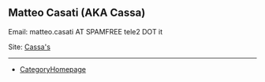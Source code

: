 

## Matteo Casati (AKA Cassa)

Email: matteo.casati AT SPAMFREE tele2 DOT it 

Site:  <a class="http" href="http://cassa-s.blogspot.com">Cassa's</a> 



---

 

* <a href="/CategoryHomepage">CategoryHomepage</a> 